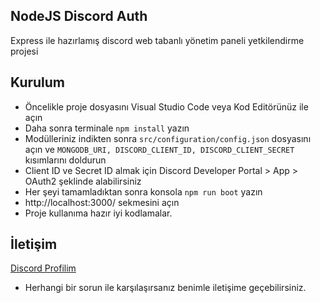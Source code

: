 ## NodeJS Discord Auth
Express ile hazırlamış discord web tabanlı yönetim paneli yetkilendirme projesi
## Kurulum
- Öncelikle proje dosyasını Visual Studio Code veya Kod Editörünüz ile açın
- Daha sonra terminale `npm install` yazın
- Modülleriniz indikten sonra `src/configuration/config.json` dosyasını açın ve  `MONGODB_URI, DISCORD_CLIENT_ID, DISCORD_CLIENT_SECRET` kısımlarını doldurun
- Client ID ve Secret ID almak için Discord Developer Portal > App > OAuth2 şeklinde alabilirsiniz
- Her şeyi tamamladıktan sonra konsola `npm run boot` yazın
- http://localhost:3000/ sekmesini açın
- Proje kullanıma hazır iyi kodlamalar.
## İletişim
[Discord Profilim](https://discord.com/users/962483267683119105)
- Herhangi bir sorun ile karşılaşırsanız benimle iletişime geçebilirsiniz.
